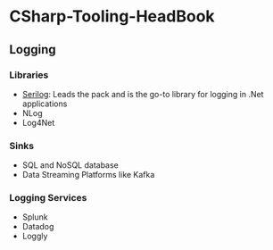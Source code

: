 # CSharp-Tooling-HeadBook

## Logging
### Libraries
- [Serilog](https://github.com/serilog/serilog-aspnetcore]): Leads the pack and is the go-to library for logging in .Net applications
- NLog
- Log4Net

### Sinks
- SQL and NoSQL database
- Data Streaming Platforms like Kafka

### Logging Services
- Splunk
- Datadog
- Loggly 
